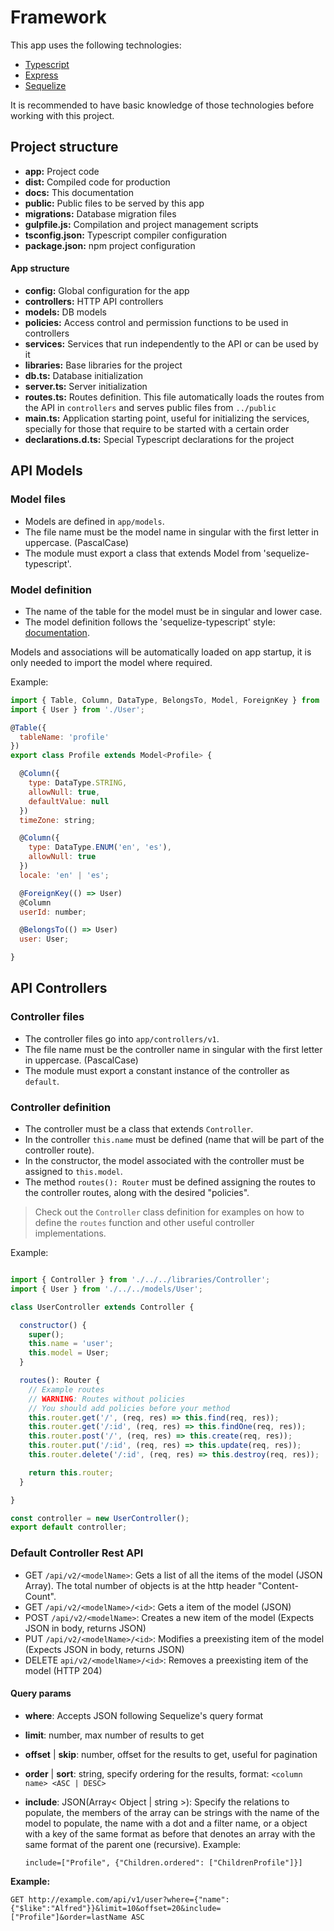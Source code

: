 # Framework

This app uses the following technologies:

- [Typescript](https://www.typescriptlang.org/docs/tutorial.html)
- [Express](http://expressjs.com/en/4x/api.html)
- [Sequelize](http://docs.sequelizejs.com/en/latest/api/sequelize/)

It is recommended to have basic knowledge of those technologies before working with this project.

## Project structure

- **app:** Project code
- **dist:** Compiled code for production
- **docs:** This documentation
- **public:** Public files to be served by this app
- **migrations:** Database migration files
- **gulpfile.js:** Compilation and project management scripts
- **tsconfig.json:** Typescript compiler configuration
- **package.json:** npm project configuration

#### App structure

- **config:** Global configuration for the app
- **controllers:** HTTP API controllers
- **models:** DB models
- **policies:** Access control and permission functions to be used in controllers
- **services:** Services that run independently to the API or can be used by it
- **libraries:** Base libraries for the project
- **db.ts:** Database initialization
- **server.ts:** Server initialization
- **routes.ts:** Routes definition. This file automatically loads the routes from the API in ``controllers`` and serves public files from ``../public``
- **main.ts:** Application starting point, useful for initializing the services, specially for those that require to be started with a certain order
- **declarations.d.ts:** Special Typescript declarations for the project

## API Models

### Model files

- Models are defined in ``app/models``. 
- The file name must be the model name in singular with the first letter in uppercase. (PascalCase)
- The module must export a class that extends Model from 'sequelize-typescript'.

### Model definition

- The name of the table for the model must be in singular and lower case.
- The model definition follows the 'sequelize-typescript' style: [documentation](https://github.com/RobinBuschmann/sequelize-typescript).

Models and associations will be automatically loaded on app startup, it is only needed to import the model where required.

Example:

```js
import { Table, Column, DataType, BelongsTo, Model, ForeignKey } from 'sequelize-typescript';
import { User } from './User';

@Table({
  tableName: 'profile'
})
export class Profile extends Model<Profile> {

  @Column({
    type: DataType.STRING,
    allowNull: true,
    defaultValue: null
  })
  timeZone: string;

  @Column({
    type: DataType.ENUM('en', 'es'),
    allowNull: true
  })
  locale: 'en' | 'es';

  @ForeignKey(() => User)
  @Column
  userId: number;

  @BelongsTo(() => User)
  user: User;

}
```


## API Controllers

### Controller files

- The controller files go into ``app/controllers/v1``.
- The file name must be the controller name in singular with the first letter in uppercase. (PascalCase)
- The module must export a constant instance of the controller as ``default``.

### Controller definition

- The controller must be a class that extends ``Controller``.
- In the controller ``this.name`` must be defined (name that will be part of the controller route).
- In the constructor, the model associated with the controller must be assigned to ``this.model``.
- The method ``routes(): Router`` must be defined assigning the routes to the controller routes, along with the desired "policies".

> Check out the ``Controller`` class definition for examples on how to define the ``routes`` function and other useful controller implementations.

Example:

```js

import { Controller } from './../../libraries/Controller';
import { User } from './../../models/User';

class UserController extends Controller {

  constructor() {
    super();
    this.name = 'user';
    this.model = User;
  }

  routes(): Router {
    // Example routes
    // WARNING: Routes without policies
    // You should add policies before your method
    this.router.get('/', (req, res) => this.find(req, res));
    this.router.get('/:id', (req, res) => this.findOne(req, res));
    this.router.post('/', (req, res) => this.create(req, res));
    this.router.put('/:id', (req, res) => this.update(req, res));
    this.router.delete('/:id', (req, res) => this.destroy(req, res));

    return this.router;
  }

}

const controller = new UserController();
export default controller;
```

### Default Controller Rest API

- GET ``/api/v2/<modelName>``: Gets a list of all the items of the model (JSON Array). The total number of objects is at the http header "Content-Count".
- GET ``/api/v2/<modelName>/<id>``: Gets a item of the model (JSON)
- POST ``/api/v2/<modelName>``: Creates a new item of the model (Expects JSON in body, returns JSON)
- PUT ``/api/v2/<modelName>/<id>``: Modifies a preexisting item of the model (Expects JSON in body, returns JSON)
- DELETE ``api/v2/<modelName>/<id>``: Removes a preexisting item of the model (HTTP 204)

#### Query params

- **where**: Accepts JSON following Sequelize's query format
- **limit**: number, max number of results to get
- **offset** | **skip**: number, offset for the results to get, useful for pagination
- **order** | **sort**: string, specify ordering for the results, format: ``<column name> <ASC | DESC>``
- **include**: JSON(Array< Object | string >): Specify the relations to populate, the members of the array can be strings with the name of the model to populate, the name with a dot and a filter name, or a object with a key of the same format as before that denotes an array with the same format of the parent one (recursive). Example:

  ```
  include=["Profile", {"Children.ordered": ["ChildrenProfile"]}]
  ```

**Example:**

```
GET http://example.com/api/v1/user?where={"name":{"$like":"Alfred"}}&limit=10&offset=20&include=["Profile"]&order=lastName ASC
```
